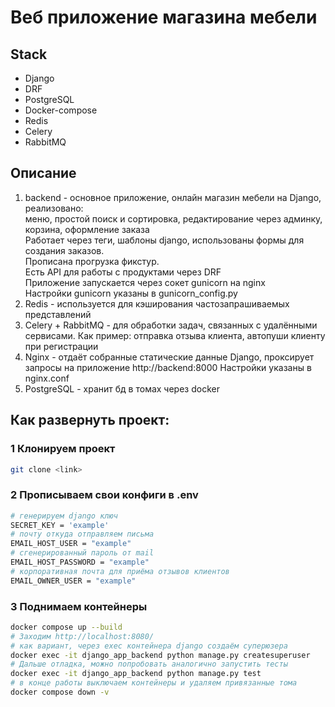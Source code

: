 # Веб приложение магазина мебели

## Stack 
- Django
- DRF
- PostgreSQL
- Docker-compose
- Redis
- Celery
- RabbitMQ


## Описание
1. backend - основное приложение, онлайн магазин мебели на Django, реализовано:   
   меню, простой поиск и сортировка, редактирование через админку, корзина, оформление заказа   
   Работает через теги, шаблоны django, использованы формы для создания заказов.   
   Прописана прогрузка фикстур.   
   Есть API для работы с продуктами через DRF    
   Приложение запускается через сокет gunicorn на nginx    
   Настройки gunicorn указаны в gunicorn_config.py      
2. Redis - используется для кэширования частозапрашиваемых представлений
3. Сelery + RabbitMQ - для обработки задач, связанных с удалёнными сервисами.
    Как пример: отправка отзыва клиента, автопуши клиенту при регистрации
4. Nginx - отдаёт собранные статические данные Django, проксирует запросы на приложение http://backend:8000
   Настройки указаны в nginx.conf
5. PostgreSQL - хранит бд в томах через docker

## Как развернуть проект:
### 1 Клонируем проект

```bash
git clone <link>
```

### 2 Прописываем свои конфиги в .env
```bash
# генерируем django ключ
SECRET_KEY = 'example'
# почту откуда отправляем письма
EMAIL_HOST_USER = "example"
# сгенерированный пароль от mail
EMAIL_HOST_PASSWORD = "example"
# корпоративная почта для приёма отзывов клиентов
EMAIL_OWNER_USER = "example"
```

### 3 Поднимаем контейнеры
```bash
docker compose up --build
# Заходим http://localhost:8080/
# как вариант, через exec контейнера django создаём суперюзера
docker exec -it django_app_backend python manage.py createsuperuser
# Дальше отладка, можно попробовать аналогично запустить тесты 
docker exec -it django_app_backend python manage.py test
# в конце работы выключаем контейнеры и удаляем привязанные тома
docker compose down -v
```